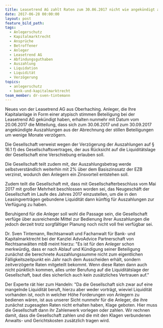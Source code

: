```yaml
---
title: Leasetrend AG zahlt Raten zum 30.06.2017 nicht wie angekündigt aus.
date: 2017-06-28 00:00:00
layout: post
feature_bild_path:
tags:
  - Anlegerschutz
  - Kapitalmarktrecht
  - Ansprüche
  - Betroffener
  - Anleger
  - Leasetrend AG
  - Abfindungsguthaben
  - Auszahlung
  - Liquidation
  - Liquidität
  - Verzögerung
topics:
  - anlegerschutz
  - bank-und-kapitalmarktrecht
team_member: dr-sven-tintemann
---
```



Neues von der Leasetrend AG aus Oberhaching. Anleger, die Ihre Kapitalanlage in Form einer atypisch stimmen Beteiligung bei der Leasetrend AG gek&uuml;ndigt haben, erhalten nunmehr mit Datum vom 20.06.2017 die Mitteilung, dass sich zum 30.06.2017 und zum 30.09.2017 angek&uuml;ndigte Auszahlungen aus der Abrechnung der stillen Beteiligungen um wenige Monate verz&ouml;gern.&nbsp;

Die Gesellschaft verweist wegen der Verz&ouml;gerung der Auszahlungen auf &sect; 16.1 f) des Gesellschaftsvertrages, der aus R&uuml;cksicht auf die Liquidit&auml;tslage der Gesellschaft eine Verschiebung erlauben soll.

Die Gesellschaft teilt zudem mit, der Auszahlungsbetrag werde selbstverst&auml;ndlich weiterhin mit 2% &uuml;ber dem Basiszinssatz der EZB verzinst, wodurch den Anlegern ein Zinsvorteil entstehen soll.

Zudem teilt die Gesellschaft mit, dass mit Gesellschafterbeschluss vom Mai 2017 mit gro&szlig;er Mehrheit beschlossen worden sei, das Neugesch&auml;ft der Gesellschaft im Laufe des Jahres 2017 einzustellen, um die in den Leasingvertr&auml;gen gebundene Liquidit&auml;t dann k&uuml;nftig f&uuml;r Auszahlungen zur Verf&uuml;gung zu haben.

Beruhigend f&uuml;r die Anleger soll wohl die Passage sein, die Gesellschaft verf&uuml;ge &uuml;ber ausreichende Mittel zur Bedienung ihrer Auszahlungen die jedoch derzeit trotz sorgf&auml;ltiger Planung noch nicht voll frei verf&uuml;gbar sei.

Dr. Sven Tintemann, Rechtsanwalt und Fachanwalt f&uuml;r Bank- und Kapitalmarktrecht bei der Kanzlei AdvoAdvice Partnerschaft von Rechtsanw&auml;lten mbB meint hierzu: "Es ist f&uuml;r den Anleger schon merkw&uuml;rdig, dass er nach Ablauf und K&uuml;ndigung seiner Beteiligung zun&auml;chst die berechnete Auszahlungssumme nicht zum eigentlichen F&auml;lligkeitszeitpunkt ein Jahr nach dem Ausscheiden erh&auml;lt, sondern zeitverz&ouml;gerte Raten mitgeteilt bekommt. Wenn diese Raten dann auch nicht p&uuml;nktlich kommen, alles unter Berufung auf die Liquidit&auml;tslage der Gesellschaft, baut dies sicherlich auch kein zus&auml;tzliches Vertrauen auf."

Der Experte r&auml;t hier zum Handeln: "Da die Gesellschaft sich zwar auf eine mangelnde Liquidit&auml;t beruft, hierzu aber weder vortr&auml;gt, wieviel Liquidit&auml;t vorhanden ist, noch in welcher H&ouml;he Forderungen von Anlegern zu bedienen w&auml;ren, ist aus unserer Sicht nunmehr f&uuml;r die Anleger, die ihre zun&auml;chst zugesagten Raten nicht erhalten haben, Klage geboten. Hier muss die Gesellschaft dann ihr Zahlenwerk vorlegen oder zahlen. Wir rechnen damit, dass die Gesellschaft zahlen und die mit den Klagen verbundenen Anwalts- und Gerichtskosten zus&auml;tzlich tragen wird.